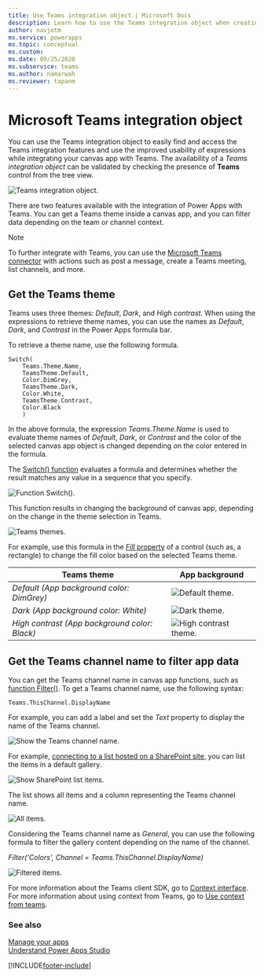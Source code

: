 ```yaml
---
title: Use Teams integration object | Microsoft Docs
description: Learn how to use the Teams integration object when creating apps using Power Apps inside Teams.
author: navjotm
ms.service: powerapps
ms.topic: conceptual
ms.custom: 
ms.date: 09/25/2020
ms.subservice: teams
ms.author: namarwah
ms.reviewer: tapanm
---
```


# Microsoft Teams integration object

You can use the Teams integration object to easily find and access the Teams integration features and use the improved usability of expressions while integrating your canvas app with Teams. The availability of a *Teams integration object* can be validated by checking the presence of **Teams** control from the tree view.

![Teams integration object.](media/teams-1.png "Teams integration object")

There are two features available with the integration of Power Apps with Teams. You can get a Teams theme inside a canvas app, and you can filter data depending on the team or channel context.

> [!NOTE]
> To further integrate with Teams, you can use the [Microsoft Teams connector](/connectors/teams/) with actions such as post a message, create a Teams meeting, list channels, and more.

## Get the Teams theme

Teams uses three themes: *Default*, *Dark*, and *High contrast.* When using the expressions to retrieve theme names, you can use the names as *Default*, *Dark*, and *Contrast* in the Power Apps formula bar.

To retrieve a theme name, use the following formula.

```powerapps-dot
Switch(
    Teams.Theme.Name,
    TeamsTheme.Default,
    Color.DimGrey,
    TeamsTheme.Dark,
    Color.White,
    TeamsTheme.Contrast,
    Color.Black
    )
```

In the above formula, the expression *Teams.Theme.Name* is used to evaluate theme names of *Default*, *Dark*, or *Contrast* and the color of the selected
canvas app object is changed depending on the color entered in the formula.

The [Switch() function](../maker/canvas-apps/functions/function-if.md) evaluates a formula and determines whether the result matches any value in a sequence that you specify.

![Function Switch().](media/teams-2.png "Function Switch()")

This function results in changing the background of canvas app, depending on the change in the theme selection in Teams.

![Teams themes.](media/teams-themes.png "Teams themes")

For example, use this formula in the [*Fill* property](../maker/canvas-apps/controls/properties-color-border.md#normal) of a control (such as, a rectangle) to change the fill color based on the selected Teams theme.

| **Teams theme**                               | **App background**                       |
|-----------------------------------------------|------------------------------------------|
| *Default (App background color: DimGrey)*     | ![Default theme.](media/teams-default-theme.png "Default theme") |
| *Dark (App background color: White)*          | ![Dark theme.](media/teams-dark-theme.png "Dark theme") |
| *High contrast (App background color: Black)* | ![High contrast theme.](media/teams-high-contrast.png "High contrast theme") |

## Get the Teams channel name to filter app data

You can get the Teams channel name in canvas app functions, such as [function Filter()](../maker/canvas-apps/functions/function-filter-lookup.md). To get a Teams channel name, use the following syntax:

```powerapps-dot
Teams.ThisChannel.DisplayName
```

For example, you can add a label and set the *Text* property to display the name of the Teams channel.

![Show the Teams channel name.](media/teams-3.png "Show the Teams channel name")

For example, [connecting to a list hosted on a SharePoint site](../maker/canvas-apps/connections/connection-sharepoint-online.md), you can list the items in a default gallery.

![Show SharePoint list items.](media/teams-4.png "Show SharePoint list items")

The list shows all items and a column representing the Teams channel name.

![All items.](media/teams-5.png "All items")

Considering the Teams channel name as *General*, you can use the following formula to filter the gallery content depending on the name of the channel.

*Filter('Colors', Channel = Teams.ThisChannel.DisplayName)*

![Filtered items.](media/teams-filtered-items.png "Filtered items")

For more information about the Teams client SDK, go to [Context interface](/javascript/api/@microsoft/teams-js/microsoftteams.context). For more information about using context from Teams, go to [Use context from teams](./embed-teams-app.md#use-context-from-teams).

### See also

[Manage your apps](manage-your-apps.md)  
[Understand Power Apps Studio](understand-power-apps-studio.md)


[!INCLUDE[footer-include](../includes/footer-banner.md)]